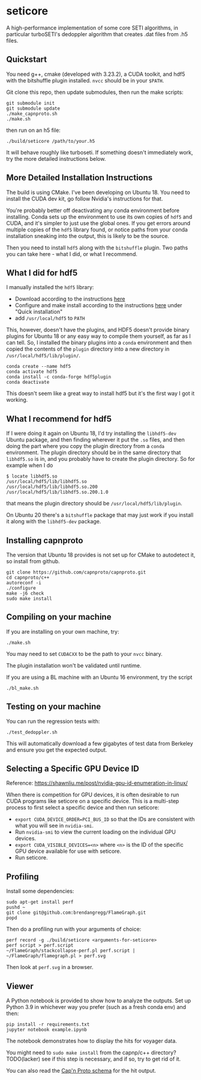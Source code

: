 # seticore
A high-performance implementation of some core SETI algorithms, in particular turboSETI's
dedoppler algorithm that creates .dat files from .h5 files.

## Quickstart

You need g++, cmake (developed with 3.23.2), a CUDA toolkit, and hdf5 with
the bitshuffle plugin installed. `nvcc` should be in your `$PATH`.

Git clone this repo, then update submodules, then run the make scripts:

```
git submodule init
git submodule update
./make_capnproto.sh
./make.sh
```

then run on an h5 file:

```
./build/seticore /path/to/your.h5
```

It will behave roughly like turboseti. If something doesn't immediately work, try the more
detailed instructions below.

## More Detailed Installation Instructions

The build is using CMake. I've been developing on Ubuntu 18. You need
to install the CUDA dev kit, go follow Nvidia's instructions for that.

You're probably better off deactivating any conda environment before installing. Conda sets
up the environment to use its own copies of `hdf5` and CUDA, and it's simpler to just
use the global ones. If you get errors around multiple copies of the `hdf5` library found, or
notice paths from your conda installation sneaking into the output, this is likely to be
the source.

Then you need to install `hdf5` along with the `bitshuffle` plugin. Two
paths you can take here - what I did, or what I recommend.

## What I did for hdf5

I manually installed the `hdf5` library:

* Download according to the instructions
[here](https://portal.hdfgroup.org/display/support/HDF5+1.12.1#files)
* Configure and make install according to the instructions
[here](https://github.com/mokus0/hdf5/blob/master/release_docs/INSTALL)
under "Quick installation"
* add `/usr/local/hdf5` to `PATH`

This, however, doesn't have the plugins, and HDF5 doesn't provide
binary plugins for Ubuntu 18 or any easy way to compile them yourself, as far as I
can tell. So, I installed the binary plugins into a `conda`
environment and then copied the contents of the `plugin` directory
into a new directory in `/usr/local/hdf5/lib/plugin/`.

```
conda create --name hdf5
conda activate hdf5
conda install -c conda-forge hdf5plugin
conda deactivate
```

This doesn't seem like a great way to install hdf5 but it's the first
way I got it working.

## What I recommend for hdf5

If I were doing it again on Ubuntu 18, I'd try installing the `libhdf5-dev` Ubuntu package,
and then finding wherever it put the `.so` files, and then doing the
part where you copy the plugin directory from a `conda`
environment. The plugin directory should be in the same directory that
`libhdf5.so` is in, and you probably have to create the plugin
directory. So for example when I do

```
$ locate libhdf5.so
/usr/local/hdf5/lib/libhdf5.so
/usr/local/hdf5/lib/libhdf5.so.200
/usr/local/hdf5/lib/libhdf5.so.200.1.0
```

that means the plugin directory should be `/usr/local/hdf5/lib/plugin`.

On Ubuntu 20 there's a `bitshuffle` package that may just work if you
install it along with the `libhdf5-dev` package.

## Installing capnproto

The version that Ubuntu 18 provides is not set up for CMake to autodetect it, so
install from github.

```
git clone https://github.com/capnproto/capnproto.git
cd capnproto/c++
autoreconf -i
./configure
make -j6 check
sudo make install
```

## Compiling on your machine

If you are installing on your own machine, try:

```
./make.sh
```

You may need to set `CUDACXX` to be the path to your `nvcc` binary.

The plugin installation won't be validated until runtime.

If you are using a BL machine with an Ubuntu 16 environment, try the script

```
./bl_make.sh
```

## Testing on your machine

You can run the regression tests with:

```
./test_dedoppler.sh
```

This will automatically download a few gigabytes of test data from Berkeley and ensure
you get the expected output.

## Selecting a Specific GPU Device ID

Reference: https://shawnliu.me/post/nvidia-gpu-id-enumeration-in-linux/

When there is competition for GPU devices, it is often desirable to run CUDA programs like seticore on a specific device. This is a multi-step process to first select a specific device and then run seticore:
* ```export CUDA_DEVICE_ORDER=PCI_BUS_ID``` so that the IDs are consistent with what you will see in ```nvidia-smi```.
* Run ```nvidia-smi``` to view the current loading on the individual GPU devices.  
* ```export CUDA_VISIBLE_DEVICES=<n>``` where ```<n>``` is the ID of the specific GPU device available for use with seticore.
* Run seticore.

## Profiling

Install some dependencies:

```
sudo apt-get install perf
pushd ~
git clone git@github.com:brendangregg/FlameGraph.git
popd
```

Then do a profiling run with your arguments of choice:

```
perf record -g ./build/seticore <arguments-for-seticore>
perf script > perf.script
~/FlameGraph/stackcollapse-perf.pl perf.script | ~/FlameGraph/flamegraph.pl > perf.svg
```

Then look at `perf.svg` in a browser.

## Viewer

A Python notebook is provided to show how to analyze the outputs.
Set up Python 3.9 in whichever way you prefer (such as a fresh conda env) and then:

```
pip install -r requirements.txt
jupyter notebook example.ipynb
```

The notebook demonstrates how to display the hits for voyager data.

You might need to `sudo make install` from the capnp/c++ directory? TODO(lacker) see if this
step is necessary, and if so, try to get rid of it.

You can also read the [Cap'n Proto schema](hit.capnp) for the hit output.
